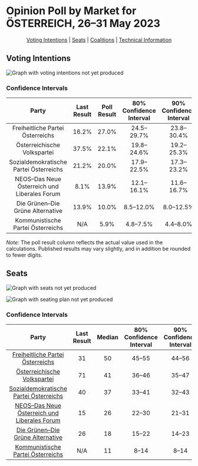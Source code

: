 # Opinion Poll by Market for ÖSTERREICH, 26–31 May 2023

<p align="center"><a href="#voting-intentions">Voting Intentions</a> | <a href="#seats">Seats</a> | <a href="#coalitions">Coalitions</a> | <a href="#technical-information">Technical Information</a></p>

## Voting Intentions

![Graph with voting intentions not yet produced](2023-05-31-Market.png "Voting Intentions")

### Confidence Intervals

| Party | Last Result | Poll Result | 80% Confidence Interval | 90% Confidence Interval | 95% Confidence Interval | 99% Confidence Interval |
|:-----:|:-----------:|:-----------:|:-----------------------:|:-----------------------:|:-----------------------:|:-----------------------:|
| Freiheitliche Partei Österreichs | 16.2% | 27.0% | 24.5–29.7% |23.8–30.4% |23.2–31.1% |22.1–32.4% |
| Österreichische Volkspartei | 37.5% | 22.1% | 19.8–24.6% |19.2–25.3% |18.6–26.0% |17.6–27.2% |
| Sozialdemokratische Partei Österreichs | 21.2% | 20.0% | 17.9–22.5% |17.3–23.2% |16.7–23.8% |15.7–25.0% |
| NEOS–Das Neue Österreich und Liberales Forum | 8.1% | 13.9% | 12.1–16.1% |11.6–16.7% |11.1–17.3% |10.3–18.4% |
| Die Grünen–Die Grüne Alternative | 13.9% | 10.0% | 8.5–12.0% |8.0–12.5% |7.7–13.0% |7.0–14.0% |
| Kommunistische Partei Österreichs | N/A | 5.9% | 4.8–7.5% |4.4–8.0% |4.2–8.4% |3.7–9.2% |

*Note:* The poll result column reflects the actual value used in the calculations. Published results may vary slightly, and in addition be rounded to fewer digits.

## Seats

![Graph with seats not yet produced](2023-05-31-Market-seats.png "Seats")

![Graph with seating plan not yet produced](2023-05-31-Market-seating-plan.png "Seating Plan")

### Confidence Intervals

| Party | Last Result | Median | 80% Confidence Interval | 90% Confidence Interval | 95% Confidence Interval | 99% Confidence Interval |
|:-----:|:-----------:|:------:|:-----------------------:|:-----------------------:|:-----------------------:|:-----------------------:|
| <a href="#freiheitliche-partei-österreichs">Freiheitliche Partei Österreichs</a> | 31 | 50 | 45–55 |44–56 |43–58 |41–60 |
| <a href="#österreichische-volkspartei">Österreichische Volkspartei</a> | 71 | 41 | 36–46 |35–47 |34–48 |32–50 |
| <a href="#sozialdemokratische-partei-österreichs">Sozialdemokratische Partei Österreichs</a> | 40 | 37 | 33–41 |32–43 |31–44 |29–46 |
| <a href="#neos–das-neue-österreich-und-liberales-forum">NEOS–Das Neue Österreich und Liberales Forum</a> | 15 | 26 | 22–30 |21–31 |20–32 |19–34 |
| <a href="#die-grünen–die-grüne-alternative">Die Grünen–Die Grüne Alternative</a> | 26 | 18 | 15–22 |14–23 |14–24 |13–26 |
| <a href="#kommunistische-partei-österreichs">Kommunistische Partei Österreichs</a> | N/A | 11 | 8–14 |8–14 |7–15 |0–17 |

